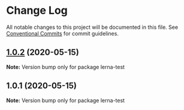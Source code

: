 # Change Log

All notable changes to this project will be documented in this file.
See [Conventional Commits](https://conventionalcommits.org) for commit guidelines.

## [1.0.2](/compare/v1.0.1...v1.0.2) (2020-05-15)

**Note:** Version bump only for package lerna-test





## 1.0.1 (2020-05-15)

**Note:** Version bump only for package lerna-test
